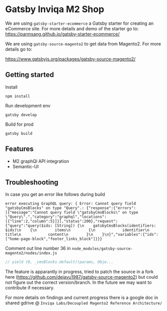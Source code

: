 # Gatsby Inviqa M2 Shop

We are using `gatsby-starter-ecommerce` a Gatsby starter for creating an
eCommerce site. For more details and demo of the starter go to:
<https://parmsang.github.io/gatsby-starter-ecommerce/>

We are using `gatsby-source-magento2` to get data from Magento2. For more
details go to:

https://www.gatsbyjs.org/packages/gatsby-source-magento2/

## Getting started

Install

`npm install`

Run development env

`gatsby develop`

Build for prod

`gatsby build`

## Features

- M2 graphQl API integration
- Semantic-UI

## Troubleshooting

In case you get an error like follows during build

```
error executing GraphQL query: { Error: Cannot query field "gatsbyCmsBlocks" on type "Query".: {"response":{"errors":[{"message":"Cannot query field \"gatsbyCmsBlocks\" on type \"Query\".","category":"graphql","locations":[{"line":2,"column":5}]}],"status":200},"request":{"query":"query($ids: [String]) {\n    gatsbyCmsBlocks(identifiers: $ids)\n    {\n        items\n        {\n            identifier\n            title\n            content\n        }\n    }\n}","variables":{"ids":["home-page-block","footer_links_block"]}}}
```

Comment out line number 36 in
`node_modules/gatsby-source-magento2/nodes/index.js`

```js
// yield (0, _cmsBlocks.default)(params, Obje...
```

The feature is apparantly in progress, tried to patch the source in a fork here
(https://github.com/dejavu1987/gatsby-source-magento2) but could not figure out
the correct version/branch. In the future we may want to contribute if
necessary.

For more details on findings and current progress there is a google doc in
shared gdrive @ `Inviqa Labs/Decoupled Magento2 Reference Architecture/`
